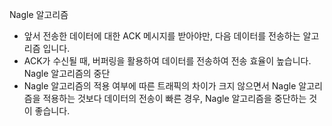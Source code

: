 Nagle 알고리즘
- 앞서 전송한 데이터에 대한 ACK 메시지를 받아야만, 다음 데이터를 전송하는 알고리즘 입니다.
- ACK가 수신될 때, 버퍼링을 활용하여 데이터를 전송하여 전송 효율이 높습니다.
Nagle 알고리즘의 중단
- Nagle 알고리즘의 적용 여부에 따른 트래픽의 차이가 크지 않으면서 Nagle 알고리즘을 적용하는 것보다 데이터의 전송이 빠른 경우, Nagle 알고리즘을 중단하는 것이 좋습니다.
